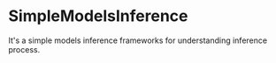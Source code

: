 # SimpleModelsInference

It's a simple models inference frameworks for understanding inference process.
